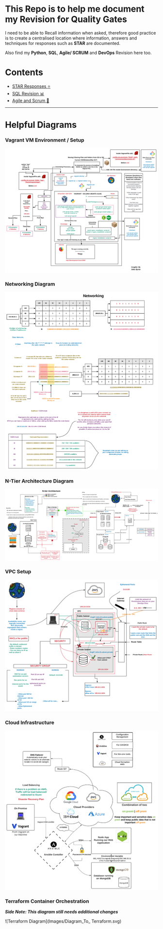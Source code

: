 # This Repo is to help me document my Revision for Quality Gates

I need to be able to Recall information when asked, therefore good practice is to create a centralised location where information, answers and techniques for responses such as **STAR** are documented.

Also find my **Python**, **SQL**, **Agile/ SCRUM** and **DevOps** Revision here too.

# Contents
* [STAR Responses :star:](STAR.md)
* [SQL Revision :bar_chart:](SQL_Revision.md)
* [Agile and Scrum :diamond_shape_with_a_dot_inside:](Agile_and_Scrum_Revision.md)

___

# Helpful Diagrams

### Vagrant VM Environment / Setup

![Vagrant_Diagram](Images/VM_Vagrant_Diagram_automating_Node.svg)

### Networking Diagram

![Networking_Diagram](Images/Networking_Diagram.svg)

### N-Tier Architecture Diagram

![N-Tier_Diagram](Images/N-Tier_Architecture.svg)

### VPC Setup

![VPC_seup_Diagram](Images/VPC_Setup.svg)

### Cloud Infrastructure

![Cloud Infrastructure Diagram](Images/Cloud_Infrastructure.svg)

### Terraform Container Orchestration

_**Side Note: This diagram still needs additional changes**_

![Terraform Diagram](Images/Diagram_To_ Terraform.svg)